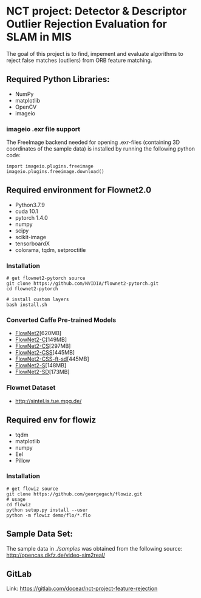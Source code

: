 # NCT project: Detector & Descriptor Outlier Rejection Evaluation for SLAM in MIS
The goal of this project is to find, impement and evaluate algorithms to reject false matches (outliers) from ORB feature matching.

## Required Python Libraries:
* NumPy
* matplotlib
* OpenCV
* imageio

### imageio .exr file support
The FreeImage backend needed for opening .exr-files (containing 3D coordinates of the sample data) is installed by running the following python code:
```
import imageio.plugins.freeimage
imageio.plugins.freeimage.download()
```

## Required environment for Flownet2.0
* Python3.7.9
* cuda 10.1
* pytorch 1.4.0
* numpy
* scipy
* scikit-image
* tensorboardX
* colorama, tqdm, setproctitle
### Installation  

    # get flownet2-pytorch source
    git clone https://github.com/NVIDIA/flownet2-pytorch.git
    cd flownet2-pytorch

    # install custom layers
    bash install.sh
 ### Converted Caffe Pre-trained Models
* [FlowNet2](https://drive.google.com/file/d/1hF8vS6YeHkx3j2pfCeQqqZGwA_PJq_Da/view?usp=sharing)[620MB]
* [FlowNet2-C](https://drive.google.com/file/d/1BFT6b7KgKJC8rA59RmOVAXRM_S7aSfKE/view?usp=sharing)[149MB]
* [FlowNet2-CS](https://drive.google.com/file/d/1iBJ1_o7PloaINpa8m7u_7TsLCX0Dt_jS/view?usp=sharing)[297MB]
* [FlowNet2-CSS](https://drive.google.com/file/d/157zuzVf4YMN6ABAQgZc8rRmR5cgWzSu8/view?usp=sharing)[445MB]
* [FlowNet2-CSS-ft-sd](https://drive.google.com/file/d/1R5xafCIzJCXc8ia4TGfC65irmTNiMg6u/view?usp=sharing)[445MB]
* [FlowNet2-S](https://drive.google.com/file/d/1V61dZjFomwlynwlYklJHC-TLfdFom3Lg/view?usp=sharing)[148MB]
* [FlowNet2-SD](https://drive.google.com/file/d/1QW03eyYG_vD-dT-Mx4wopYvtPu_msTKn/view?usp=sharing)[173MB]
 ### Flownet Dataset
* http://sintel.is.tue.mpg.de/
## Required env for flowiz
* tqdm
* matplotlib
* numpy
* Eel
* Pillow
### Installation  

    # get flowiz source
    git clone https://github.com/georgegach/flowiz.git
    # usage
    cd flowiz
    python setup.py install --user
    python -m flowiz demo/flo/*.flo
    
## Sample Data Set:
The sample data in *./samples* was obtained from the following source: http://opencas.dkfz.de/video-sim2real/

## GitLab
Link: https://gitlab.com/docear/nct-project-feature-rejection

